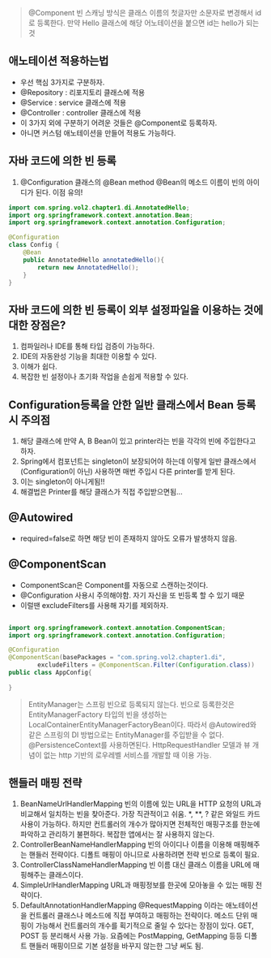 >@Component 빈 스캐닝 방식은 클래스 이름의 첫글자만 소문자로 변경해서 id로 등록한다.
> 만약 Hello 클래스에 해당 어노테이션을 붙으면 id는 hello가 되는것


## 애노테이션 적용하는법
- 우선 핵심 3가지로 구분하자.
- @Repository : 리포지토리 클래스에 적용
- @Service : service 클래스에 적용
- @Controller : controller 클래스에 적용
- 이 3가지 외에 구분하기 어려운 것들은 @Component로 등록하자.
- 아니면 커스텀 애노테이션을 만들어 적용도 가능하다.


## 자바 코드에 의한 빈 등록 
1. @Configuration 클래스의 @Bean method
@Bean의 메소드 이름이 빈의 아이디가 된다. 이점 유의!
```java
import com.spring.vol2.chapter1.di.AnnotatedHello;
import org.springframework.context.annotation.Bean;
import org.springframework.context.annotation.Configuration;

@Configuration
class Config {
    @Bean
    public AnnotatedHello annotatedHello(){
        return new AnnotatedHello();
    }
}
```

## 자바 코드에 의한 빈 등록이 외부 설정파일을 이용하는 것에 대한 장점은?

1. 컴파일러나 IDE를 통해 타입 검증이 가능하다.
2. IDE의 자동완성 기능을 최대한 이용할 수 있다.
3. 이해가 쉽다.
4. 복잡한 빈 설정이나 초기화 작업을 손쉽게 적용할 수 있다.

## Configuration등록을 안한 일반 클래스에서 Bean 등록시 주의점

1. 해당 클래스에 만약 A, B Bean이 있고 printer라는 빈을 각각의 빈에 주입한다고 하자.
2. Spring에서 컴포넌트는 singleton이 보장되어야 하는데 이렇게 일반 클래스에서(Configuration이 아닌) 사용하면 매번 주입시 다른 printer를 받게 된다.
3. 이는 singleton이 아니게됨!!
4. 해결법은 Printer를 해당 클래스가 직접 주입받으면됨...

## @Autowired
- required=false로 하면 해당 빈이 존재하지 않아도 오류가 발생하지 않음.


## @ComponentScan
- ComponentScan은 Component를 자동으로 스캔하는것이다.
- @Configuration 사용시 주의해야함. 자기 자신을 또 빈등록 할 수 있기 때문
- 이럴땐 excludeFilters를 사용해 자기를 제외하자.

```java

import org.springframework.context.annotation.ComponentScan;
import org.springframework.context.annotation.Configuration;

@Configuration
@ComponentScan(basePackages = "com.spring.vol2.chapter1.di",
        excludeFilters = @ComponentScan.Filter(Configuration.class))
public class AppConfig{
    
}

```

> EntityManager는 스프링 빈으로 등록되지 않는다. 빈으로 등록한것은 EntityManagerFactory  타입의 빈을 생성하는 LocalContaìnerEntìtyManagerFactoryBean이다.
> 따라서 @Autowired와 같은 스프링의 DI 방법으로는 EntityManager를 주입받을 수 없다.
> @PersistenceContext를 사용하면된다.
> HttpRequestHandler 모델과 뷰 개념이 없는 http 기반의 로우레벨 서비스를 개발할 때 이용 가능.

## 핸들러 매핑 전략
1. BeanNameUrlHandlerMapping
빈의 이름에 있는 URL을 HTTP 요청의 URL과 비교해서 일치하는 빈을 찾아준다. 가장 직관적이고 쉬움.
*, **, ? 같은 와일드 카드 사용이 가능하다. 하지만 컨트롤러의 개수가 많아지면 전체적인 매핑구조를 한눈에 파악하고 관리하기 불편하다. 복잡한 앱에서는 잘 사용하지 않는다.
2. ControllerBeanNameHandlerMapping
빈의 아이디나 이름을 이용해 매핑해주는 핸들러 전략이다. 디폴트 매핑이 아니므로 사용하려면 전략 빈으로 등록이 필요.
3. ControllerClassNameHandlerMapping
빈 이름 대신 클래스 이름을 URL에 매핑해주는 클래스이다.
4. SimpleUrlHandlerMapping
URL과 매핑정보를 한곳에 모아놓을 수 있는 매핑 전략이다.
5. DefaultAnnotationHandlerMapping
@RequestMapping 이라는 애노테이션을 컨트롤러 클래스나 메소드에 직접 부여하고 매핑하는 전략이다.
메소드 단위 매핑이 가능해서 컨트롤러의 개수를 획기적으로 줄일 수 있다는 장점이 있다.
GET, POST 등 분리해서 사용 가능. 요즘에는 PostMapping, GetMapping 등등
디폴트 핸들러 매핑이므로 기본 설정을 바꾸지 않는한 그냥 써도 됨.


